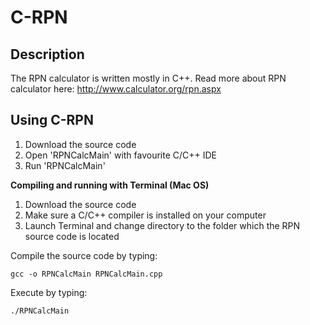# C-RPN

## Description 
The RPN calculator is written mostly in C++. 
Read more about RPN calculator here: http://www.calculator.org/rpn.aspx

## Using C-RPN
1. Download the source code
2. Open 'RPNCalcMain' with favourite C/C++ IDE
3. Run 'RPNCalcMain'

**Compiling and running with Terminal (Mac OS)**

1. Download the source code
2. Make sure a C/C++ compiler is installed on your computer
3. Launch Terminal and change directory to the folder which the RPN source code is located

Compile the source code by typing:

    gcc -o RPNCalcMain RPNCalcMain.cpp

Execute by typing:

    ./RPNCalcMain
